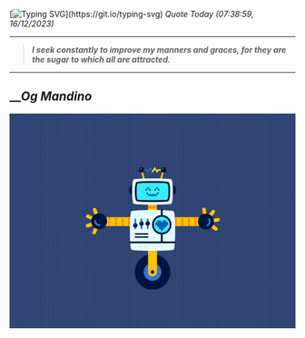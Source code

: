 [![Typing SVG](https://readme-typing-svg.herokuapp.com?font=Press+Start+2P&color=C2F784&size=35&width=900&height=100&lines=Hello+World%2C+I'm+Hung+!)](https://git.io/typing-svg) 
_Quote Today (07:38:59, 16/12/2023)_
___
>**_I seek constantly to improve my manners and graces, for they are the sugar to which all are attracted._**
___

## __**_Og Mandino_**

![RobotDance](src/assets/images/robot-dancing-dribble.gif?style=center)
